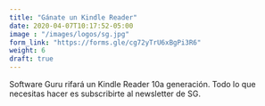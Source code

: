 ```yaml
---
title: "Gánate un Kindle Reader"
date: 2020-04-07T10:17:52-05:00
image : "/images/logos/sg.jpg"
form_link: "https://forms.gle/cg72yTrU6xBgPi3R6"
weight: 6
draft: true
---
```


Software Guru rifará un Kindle Reader 10a generación. Todo lo que necesitas hacer es subscribirte al newsletter de SG.